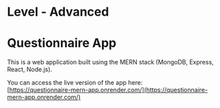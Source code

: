# Level - Advanced

# Questionnaire App

This is a web application built using the MERN stack (MongoDB, Express, React, Node.js).

You can access the live version of the app here:  
[https://questionnaire-mern-app.onrender.com/](https://questionnaire-mern-app.onrender.com/)
